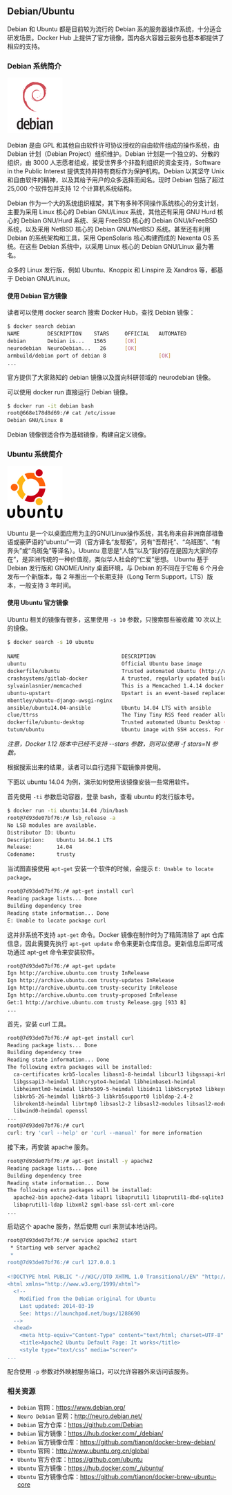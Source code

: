 ## Debian/Ubuntu
Debian 和 Ubuntu 都是目前较为流行的 Debian 系的服务器操作系统，十分适合研发场景。Docker Hub 上提供了官方镜像，国内各大容器云服务也基本都提供了相应的支持。

### Debian 系统简介

![Debian 操作系统](_images/debian-logo.png)

Debian 是由 GPL 和其他自由软件许可协议授权的自由软件组成的操作系统，由Debian 计划（Debian Project）组织维护。Debian 计划是一个独立的、分散的组织，由 3000 人志愿者组成，接受世界多个非盈利组织的资金支持，Software in the Public Interest 提供支持并持有商标作为保护机构。Debian 以其坚守 Unix 和自由软件的精神，以及其给予用户的众多选择而闻名。现时 Debian 包括了超过 25,000 个软件包并支持 12 个计算机系统结构。

Debian 作为一个大的系统组织框架，其下有多种不同操作系统核心的分支计划，主要为采用 Linux 核心的 Debian GNU/Linux 系统，其他还有采用 GNU Hurd 核心的 Debian GNU/Hurd 系统、采用 FreeBSD 核心的 Debian GNU/kFreeBSD 系统，以及采用 NetBSD 核心的 Debian GNU/NetBSD 系统。甚至还有利用 Debian 的系统架构和工具，采用 OpenSolaris 核心构建而成的 Nexenta OS 系统。在这些 Debian 系统中，以采用 Linux 核心的 Debian GNU/Linux 最为著名。

众多的 Linux 发行版，例如 Ubuntu、Knoppix 和 Linspire 及 Xandros 等，都基于 Debian GNU/Linux。

#### 使用 Debian 官方镜像

读者可以使用 docker search 搜索 Docker Hub，查找 Debian 镜像：

```bash
$ docker search debian
NAME         DESCRIPTION    STARS     OFFICIAL   AUTOMATED
debian       Debian is...   1565      [OK]
neurodebian  NeuroDebian...   26      [OK]
armbuild/debian port of debian 8                 [OK]
...
```

官方提供了大家熟知的 debian 镜像以及面向科研领域的 neurodebian 镜像。

可以使用 docker run 直接运行 Debian 镜像。

```bash
$ docker run -it debian bash
root@668e178d8d69:/# cat /etc/issue
Debian GNU/Linux 8
```

Debian 镜像很适合作为基础镜像，构建自定义镜像。

### Ubuntu 系统简介

![Ubuntu 操作系统](_images/ubuntu-logo.jpg)

Ubuntu 是一个以桌面应用为主的GNU/Linux操作系统，其名称来自非洲南部祖鲁语或豪萨语的“ubuntu”一词（官方译名“友帮拓”，另有“吾帮托”、“乌班图”、“有奔头”或“乌斑兔”等译名）。Ubuntu 意思是“人性”以及“我的存在是因为大家的存在”，是非洲传统的一种价值观，类似华人社会的“仁爱”思想。 Ubuntu 基于 Debian 发行版和 GNOME/Unity 桌面环境，与 Debian 的不同在于它每 6 个月会发布一个新版本，每 2 年推出一个长期支持（Long Term Support，LTS）版本，一般支持 3 年时间。

#### 使用 Ubuntu 官方镜像

Ubuntu 相关的镜像有很多，这里使用 `-s 10` 参数，只搜索那些被收藏 10 次以上的镜像。

```bash
$ docker search -s 10 ubuntu

NAME                                 DESCRIPTION                                     STARS     OFFICIAL   AUTOMATED
ubuntu                               Official Ubuntu base image                      840       [OK]
dockerfile/ubuntu                    Trusted automated Ubuntu (http://www.ubunt...   30                   [OK]
crashsystems/gitlab-docker           A trusted, regularly updated build of GitL...   20                   [OK]
sylvainlasnier/memcached             This is a Memcached 1.4.14 docker images b...   16                   [OK]
ubuntu-upstart                       Upstart is an event-based replacement for ...   16        [OK]
mbentley/ubuntu-django-uwsgi-nginx                                                   16                   [OK]
ansible/ubuntu14.04-ansible          Ubuntu 14.04 LTS with ansible                   15                   [OK]
clue/ttrss                           The Tiny Tiny RSS feed reader allows you t...   14                   [OK]
dockerfile/ubuntu-desktop            Trusted automated Ubuntu Desktop (LXDE) (h...   14                   [OK]
tutum/ubuntu                         Ubuntu image with SSH access. For the root...   12                   [OK]
```
*注意，Docker 1.12 版本中已经不支持 --stars 参数，则可以使用 -f stars=N 参数。*

根据搜索出来的结果，读者可以自行选择下载镜像并使用。

下面以 ubuntu 14.04 为例，演示如何使用该镜像安装一些常用软件。

首先使用 `-ti` 参数启动容器，登录 bash，查看 ubuntu 的发行版本号。

```bash
$ docker run -ti ubuntu:14.04 /bin/bash
root@7d93de07bf76:/# lsb_release -a
No LSB modules are available.
Distributor ID: Ubuntu
Description:    Ubuntu 14.04.1 LTS
Release:        14.04
Codename:       trusty
```

当试图直接使用 `apt-get` 安装一个软件的时候，会提示 `E: Unable to locate package`。

```bash
root@7d93de07bf76:/# apt-get install curl
Reading package lists... Done
Building dependency tree
Reading state information... Done
E: Unable to locate package curl
```

这并非系统不支持 `apt-get` 命令。Docker 镜像在制作时为了精简清除了 apt 仓库信息，因此需要先执行 `apt-get update` 命令来更新仓库信息。更新信息后即可成功通过 apt-get 命令来安装软件。

```bash
root@7d93de07bf76:/# apt-get update
Ign http://archive.ubuntu.com trusty InRelease
Ign http://archive.ubuntu.com trusty-updates InRelease
Ign http://archive.ubuntu.com trusty-security InRelease
Ign http://archive.ubuntu.com trusty-proposed InRelease
Get:1 http://archive.ubuntu.com trusty Release.gpg [933 B]
...
```

首先，安装 curl 工具。

```bash
root@7d93de07bf76:/# apt-get install curl
Reading package lists... Done
Building dependency tree
Reading state information... Done
The following extra packages will be installed:
  ca-certificates krb5-locales libasn1-8-heimdal libcurl3 libgssapi-krb5-2
  libgssapi3-heimdal libhcrypto4-heimdal libheimbase1-heimdal
  libheimntlm0-heimdal libhx509-5-heimdal libidn11 libk5crypto3 libkeyutils1
  libkrb5-26-heimdal libkrb5-3 libkrb5support0 libldap-2.4-2
  libroken18-heimdal librtmp0 libsasl2-2 libsasl2-modules libsasl2-modules-db
  libwind0-heimdal openssl
...
root@7d93de07bf76:/# curl
curl: try 'curl --help' or 'curl --manual' for more information
```

接下来，再安装 apache 服务。

```bash
root@7d93de07bf76:/# apt-get install -y apache2
Reading package lists... Done
Building dependency tree
Reading state information... Done
The following extra packages will be installed:
  apache2-bin apache2-data libapr1 libaprutil1 libaprutil1-dbd-sqlite3
  libaprutil1-ldap libxml2 sgml-base ssl-cert xml-core
...
```

启动这个 apache 服务，然后使用 curl 来测试本地访问。

```bash
root@7d93de07bf76:/# service apache2 start
 * Starting web server apache2                                                                                                                               AH00558: apache2: Could not reliably determine the server's fully qualified domain name, using 172.17.0.2. Set the 'ServerName' directive globally to suppress this message
 *
root@7d93de07bf76:/# curl 127.0.0.1

<!DOCTYPE html PUBLIC "-//W3C//DTD XHTML 1.0 Transitional//EN" "http://www.w3.org/TR/xhtml1/DTD/xhtml1-transitional.dtd">
<html xmlns="http://www.w3.org/1999/xhtml">
  <!--
    Modified from the Debian original for Ubuntu
    Last updated: 2014-03-19
    See: https://launchpad.net/bugs/1288690
  -->
  <head>
    <meta http-equiv="Content-Type" content="text/html; charset=UTF-8" />
    <title>Apache2 Ubuntu Default Page: It works</title>
    <style type="text/css" media="screen">
...
```

配合使用 `-p` 参数对外映射服务端口，可以允许容器外来访问该服务。

### 相关资源

* `Debian` 官网：https://www.debian.org/
* `Neuro Debian` 官网：http://neuro.debian.net/
* `Debian` 官方仓库：https://github.com/Debian
* `Debian` 官方镜像：https://hub.docker.com/_/debian/
* `Debian` 官方镜像仓库：https://github.com/tianon/docker-brew-debian/
* `Ubuntu` 官网：http://www.ubuntu.org.cn/global
* `Ubuntu` 官方仓库：https://github.com/ubuntu
* `Ubuntu` 官方镜像：https://hub.docker.com/_/ubuntu/
* `Ubuntu` 官方镜像仓库：https://github.com/tianon/docker-brew-ubuntu-core
